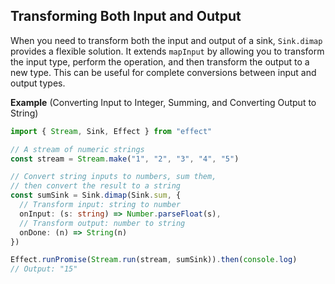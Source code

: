 ## Transforming Both Input and Output

When you need to transform both the input and output of a sink, `Sink.dimap` provides a flexible solution. It extends `mapInput` by allowing you to transform the input type, perform the operation, and then transform the output to a new type. This can be useful for complete conversions between input and output types.

**Example** (Converting Input to Integer, Summing, and Converting Output to String)

```ts twoslash
import { Stream, Sink, Effect } from "effect"

// A stream of numeric strings
const stream = Stream.make("1", "2", "3", "4", "5")

// Convert string inputs to numbers, sum them,
// then convert the result to a string
const sumSink = Sink.dimap(Sink.sum, {
  // Transform input: string to number
  onInput: (s: string) => Number.parseFloat(s),
  // Transform output: number to string
  onDone: (n) => String(n)
})

Effect.runPromise(Stream.run(stream, sumSink)).then(console.log)
// Output: "15"
```
